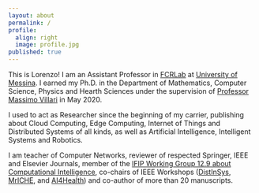 ```yaml
---
layout: about
permalink: /
profile:
  align: right
  image: profile.jpg
published: true
---
```


This is Lorenzo! I am an Assistant Professor in <a href="https://fcrlab.unime.it/">FCRLab</a> at <a href="https://international.unime.it/">University of Messina</a>. I earned my Ph.D. in the Department of Mathematics, Computer Science, Physics and Hearth Sciences under the supervision of <a href="https://www.scopus.com/authid/detail.uri?authorId=12645423500">Professor Massimo Villari</a> in May 2020.

I used to act as Researcher since the beginning of my carrier, publishing about Cloud Computing, Edge Computing, Internet of Things and Distributed Systems of all kinds, as well as Artificial Intelligence, Intelligent Systems and Robotics.

I am teacher of Computer Networks, reviewer of respected Springer, IEEE and Elsevier Journals, member of the <a href="http://www.ifiptc12.org/component/tags/tag/41-wg-12-9">IFIP Working Group 12.9 about Computational Intelligence</a>, co-chairs of IEEE Workshops (<a href="https://fcrlab.unime.it/calls/distinsys2021">DistInSys</a>, <a href="https://fcrlab.unime.it/calls/mriche2021">MrICHE</a>, and <a href="https://www.ai4health.icar.cnr.it/">AI4Health</a>) and co-author of more than 20 manuscripts.

